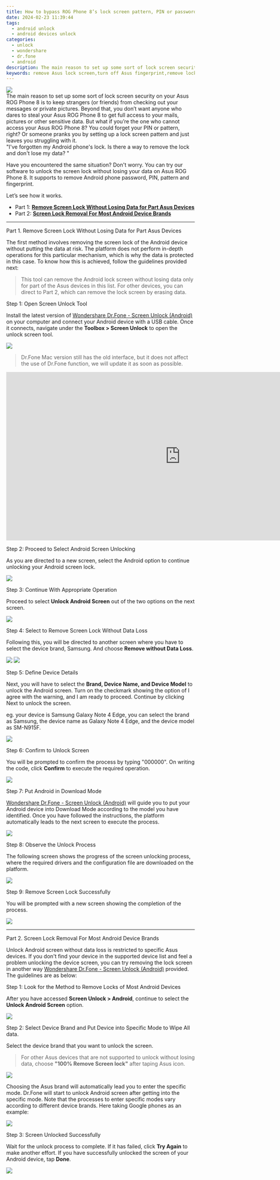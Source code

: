 ```yaml
---
title: How to bypass ROG Phone 8’s lock screen pattern, PIN or password
date: 2024-02-23 11:39:44
tags: 
  - android unlock
  - android devices unlock
categories: 
  - unlock
  - wondershare
  - dr.fone
  - android
description: The main reason to set up some sort of lock screen security on your Asus ROG Phone 8 is to keep strangers (or friends) from checking out your messages or private pictures. Beyond that, you don’t want anyone who dares to steal your Asus ROG Phone 8 to get full access to your mails, pictures or other sensitive data. But what if you’re the one who cannot access your Asus ROG Phone 8? You could forget your PIN or pattern, right? Or someone pranks you by setting up a lock screen pattern and just leaves you struggling with it.
keywords: remove Asus lock screen,turn off Asus fingerprint,remove lock screen,remove ROG Phone 8 password,ROG Phone 8 unlock,remove Asus ROG Phone 8 fingerprint,remove android phone password,forgotten my android phone's lock,how to unlock android phone if i forget the password,remove android fingerprint,remove android lock screen,remove android phone PIN
---
```


<img src="https://img0mobiles.techidaily.com/images/best-assets/devices/asus/asus-rog-phone-8/5.jpg" class="atpl-imgstyle"  />

<div class="atpl-content atpl-for-drfone-android-unlock android-unlock">

<div class="atpl-post-description-part-1">
The main reason to set up some sort of lock screen security on your Asus ROG Phone 8 is to keep strangers (or friends) from checking out your messages or private pictures. Beyond that, you don’t want anyone who dares to steal your Asus ROG Phone 8 to get full access to your mails, pictures or other sensitive data. But what if you’re the one who cannot access your Asus ROG Phone 8? You could forget your PIN or pattern, right? Or someone pranks you by setting up a lock screen pattern and just leaves you struggling with it.
</div>

<div class="atpl-post-description-part-2">
<div class="tpl-content-sub-paragraph-question">
    "I've forgotten my Android phone's lock. Is there a way to remove the lock and don't lose my data? "
</div>
<div class="tpl-content-sub-paragraph-content">
  <p>
    Have you encountered the same situation? Don't worry. You can try our software to unlock the screen lock without losing your data on Asus ROG Phone 8. It supports to remove Android phone password, PIN, pattern and fingerprint.
  </p>
  <p>
    Let’s see how it works.
  </p>
</div>
</div>

<ul>
  <li>Part 1: <strong><a href="#p1"> Remove Screen Lock Without Losing Data for Part Asus Devices</a></strong></li>
  <li>Part 2: <strong><a href="#p2"> Screen Lock Removal For Most Android Device Brands</a></strong></li>
</ul>



<!-- Part 1 -->
<a id="p1" name="p1" ></a><hr>

<div>
  <span class="atpl-step-part-style">Part 1. Remove Screen Lock Without Losing Data for Part Asus Devices</span>
</div>  

The first method involves removing the screen lock of the Android device without putting the data at risk. The platform does not perform in-depth operations for this particular mechanism, which is why the data is protected in this case. To know how this is achieved, follow the guidelines provided next:

> This tool can remove the Android lock screen without losing data only for part of the Asus devices in this list. For other devices, you can direct to Part 2, which can remove the lock screen by erasing data.

<!-- Step1 -->
<span class="atpl-stepstyle-a"><span>Step 1: </span></span> Open Screen Unlock Tool


Install the latest version of [Wondershare Dr.Fone - Screen Unlock (Android)](https://tools.techidaily.com/wondershare-dr-fone-unlock-android-screen/) on your computer and connect your Android device with a USB cable. Once it connects, navigate under the **Toolbox > Screen Unlock** to open the unlock screen tool.

<img src="https://tools.techidaily.com/images/apps/wondershare/dr.fone-android-unlock/open-screen-unlock-tool.png" class="atpl-imgstyle"  />

>Dr.Fone Mac version still has the old interface, but it does not affect the use of Dr.Fone function, we will update it as soon as possible.

<iframe width="930" height="450" src="https://www.youtube.com/embed/QWpE8NykOWc" title="How To Unlock Android Lock Screen?" frameborder="0" allow="accelerometer; autoplay; clipboard-write; encrypted-media; gyroscope; picture-in-picture; web-share" allowfullscreen></iframe>

<!-- Step2 -->
<span class="atpl-stepstyle-a"><span>Step 2: </span></span> Proceed to Select Android Screen Unlocking

As you are directed to a new screen, select the Android option to continue unlocking your Android screen lock.

<img src="https://tools.techidaily.com/images/apps/wondershare/dr.fone-android-unlock/proceed-to-select-android-screen-unlocking.png" class="atpl-imgstyle"  />

<!-- Step3 -->
<span class="atpl-stepstyle-a"><span>Step 3: </span></span> Continue With Appropriate Operation

Proceed to select **Unlock Android Screen** out of the two options on the next screen.

<img src="https://tools.techidaily.com/images/apps/wondershare/dr.fone-android-unlock/continue-with-appropriate-operation.png" class="atpl-imgstyle"  />

<!-- Step4 -->
<span class="atpl-stepstyle-a"><span>Step 4: </span></span> Select to Remove Screen Lock Without Data Loss

Following this, you will be directed to another screen where you have to select the device brand, Samsung. And choose **Remove without Data Loss**.

<img src="https://tools.techidaily.com/images/apps/wondershare/dr.fone-android-unlock/select-your-device-brand-to-remove-the-lock.png" class="atpl-imgstyle"  />

<img src="https://tools.techidaily.com/images/apps/wondershare/dr.fone-android-unlock/unlock-promt.png" class="atpl-imgstyle"  />

<!-- Step5 -->
<span class="atpl-stepstyle-a"><span>Step 5: </span></span> Define Device Details

Next, you will have to select the **Brand, Device Name, and Device Model** to unlock the Android screen. Turn on the checkmark showing the option of I agree with the warning, and I am ready to proceed. Continue by clicking Next to unlock the screen.

eg. your device is Samsung Galaxy Note 4 Edge, you can select the brand as Samsung, the device name as Galaxy Note 4 Edge, and the device model as SM-N915F.

<img src="https://tools.techidaily.com/images/apps/wondershare/dr.fone-android-unlock/define-device-details.png" class="atpl-imgstyle"  />

<!-- Step6 -->
<span class="atpl-stepstyle-a"><span>Step 6: </span></span> Confirm to Unlock Screen

You will be prompted to confirm the process by typing "000000". On writing the code, click **Confirm** to execute the required operation.

<img src="https://tools.techidaily.com/images/apps/wondershare/dr.fone-android-unlock/confirm-to-unlock-screen.png" class="atpl-imgstyle"  />

<!-- Step7 -->
<span class="atpl-stepstyle-a"><span>Step 7: </span></span> Put Android in Download Mode

[Wondershare Dr.Fone - Screen Unlock (Android)](https://tools.techidaily.com/wondershare-dr-fone-unlock-android-screen/) will guide you to put your Android device into Download Mode according to the model you have identified. Once you have followed the instructions, the platform automatically leads to the next screen to execute the process.

<img src="https://tools.techidaily.com/images/apps/wondershare/dr.fone-android-unlock/put-android-in-download-mode.png" class="atpl-imgstyle"  />

<!-- Step8 -->
<span class="atpl-stepstyle-a"><span>Step 8: </span></span> Observe the Unlock Process

The following screen shows the progress of the screen unlocking process, where the required drivers and the configuration file are downloaded on the platform.

<img src="https://tools.techidaily.com/images/apps/wondershare/dr.fone-android-unlock/observe-the-unlock-process.png" class="atpl-imgstyle"  />


<!-- Step9 -->
<span class="atpl-stepstyle-a"><span>Step 9: </span></span> Remove Screen Lock Successfully

You will be prompted with a new screen showing the completion of the process.

<img src="https://tools.techidaily.com/images/apps/wondershare/dr.fone-android-unlock/remove-screen-lock-successfully.png" class="atpl-imgstyle"  />


<!-- Part 2 -->
<a id="p2" name="p2" ></a><hr>

<div>
  <span class="atpl-step-part-style">Part 2. Screen Lock Removal For Most Android Device Brands</span>
</div>  

Unlock Android screen without data loss is restricted to specific Asus devices. If you don't find your device in the supported device list and feel a problem unlocking the device screen, you can try removing the lock screen in another way [Wondershare Dr.Fone - Screen Unlock (Android)](https://tools.techidaily.com/wondershare-dr-fone-unlock-android-screen/) provided. The guidelines are as below: 


<!-- Step1 -->
<span class="atpl-stepstyle-a"><span>Step 1: </span></span> Look for the Method to Remove Locks of Most Android Devices

After you have accessed **Screen Unlock > Android**, continue to select the **Unlock Android Screen** option.

<img src="https://tools.techidaily.com/images/apps/wondershare/dr.fone-android-unlock/android-screen-unlock-3.png" class="atpl-imgstyle"  />


<!-- Step2 -->
<span class="atpl-stepstyle-a"><span>Step 2: </span></span> Select Device Brand and Put Device into Specific Mode to Wipe All data.

Select the device brand that you want to unlock the screen. 

> For other Asus devices that are not supported to unlock without losing data, choose **"100% Remove Screen lock"** after taping Asus icon.

<img src="https://tools.techidaily.com/images/apps/wondershare/dr.fone-android-unlock/screen-unlock-any-android-device-2.png" class="atpl-imgstyle"  />

Choosing the Asus brand will automatically lead you to enter the specific mode. Dr.Fone will start to unlock Android screen after getting into the specific mode. Note that the processes to enter specific modes vary according to different device brands. Here taking Google phones as an example:

<img src="https://tools.techidaily.com/images/apps/wondershare/dr.fone-android-unlock/unlock-android-screen-google.png" class="atpl-imgstyle"  />


<!-- Step3 -->
<span class="atpl-stepstyle-a"><span>Step 3: </span></span> Screen Unlocked Successfully

Wait for the unlock process to complete. If it has failed, click **Try Again** to make another effort. If you have successfully unlocked the screen of your Android device, tap **Done**.

<img src="https://tools.techidaily.com/images/apps/wondershare/dr.fone-android-unlock/screen-unlock-any-android-device.png" class="atpl-imgstyle"  />


<ins class="adsbygoogle"
     style="display:block"
     data-ad-client="ca-pub-7571918770474297"
     data-ad-slot="8358498916"
     data-ad-format="auto"
     data-full-width-responsive="true"></ins>



</div>
<ins class="adsbygoogle"
    style="display:block"
    data-ad-format="autorelaxed"
    data-ad-client="ca-pub-7571918770474297"
    data-ad-slot="1223367746"></ins>

